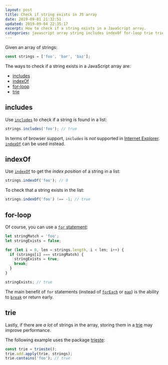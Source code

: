 ```yaml
---
layout: post
title: Check if string exists in JS array
date: 2019-09-01 21:32:51
updated: 2019-09-04 22:35:17
excerpt: How to check if a string exists in a JavaScript array.
categories: javascript array string includes indexOf for-loop trie trieste
---
```


Given an array of strings:

```js
const strings = ['foo', 'bar', 'baz'];
```

The ways to check if a string exists in a JavaScript array are:

- [includes](#includes)
- [indexOf](#indexof)
- [for-loop](#for-loop)
- [trie](#trie)

## includes

Use [`includes`](https://developer.mozilla.org/docs/Web/JavaScript/Reference/Global_Objects/Array/includes) to check if a string is found in a list:

```js
strings.includes('foo'); // true
```

In terms of browser support, `includes` is _not_ supported in [Internet Explorer](https://caniuse.com/#search=includes). [`indexOf`](#indexof) can be used instead.

## indexOf

Use [`indexOf`](https://developer.mozilla.org/docs/Web/JavaScript/Reference/Global_Objects/Array/indexOf) to get the _index position_ of a string in a list:

```js
strings.indexOf('foo'); // 0
```

To check that a string exists in the list:

```js
strings.indexOf('foo') !== -1; // true
```

## for-loop

Of course, you can use a [`for` statement](https://developer.mozilla.org/docs/Web/JavaScript/Guide/Loops_and_iteration#for_statement):

```js
let stringMatch = 'foo';
let stringExists = false;

for (let i = 0, len = strings.length, i < len; i++) {
  if (strings[i] === stringMatch) {
    stringExists = true;
    break;
  }
}

stringExists; // true
```

The main benefit of `for` statements (instead of [`forEach`](https://developer.mozilla.org/docs/Web/JavaScript/Reference/Global_Objects/Array/forEach) or [`map`](http://developer.mozilla.org/docs/Web/JavaScript/Reference/Global_Objects/Array/map)) is the ability to [`break`](https://developer.mozilla.org/docs/Web/JavaScript/Reference/Statements/break) or return early.

## trie

Lastly, if there are _a lot_ of strings in the array, storing them in a [trie](https://wikipedia.org/wiki/Trie) may improve performance.

The following example uses the package [trieste](https://www.npmjs.com/package/trieste):

```js
const trie = trieste();
trie.add.apply(trie, strings);
trie.contains('foo'); // true
```
